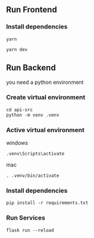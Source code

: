 ## Run Frontend

### Install dependencies

```
yarn
```

```
yarn dev
```

## Run Backend

you need a python environment

### Create virtual environment

```
cd api-src
python -m venv .venv
```

### Active virtual environment

windows

```
.venv\Scripts\activate
```

mac

```
. .venv/bin/activate
```

### Install dependencies

```
pip install -r requirements.txt
```

### Run Services

```
flask run --reload
```
